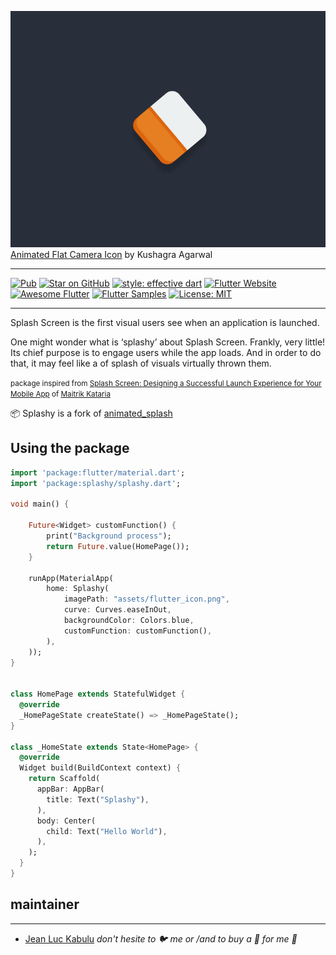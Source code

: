 ![Animated Flat Camera Icon by Kushagra Agarwal](assets/splashy.gif)
[Animated Flat Camera Icon](https://dribbble.com/shots/1074938--GIF-Animated-Flat-Camera-Icon) by Kushagra Agarwal

<hr>

[![Pub](https://img.shields.io/pub/v/splashy.svg?style=flat-square)](https://pub.dartlang.org/packages/splashy)
[![Star on GitHub](https://img.shields.io/github/stars/jeanluc243/splashy.svg?style=flat&logo=github&colorB=deeppink&label=stars)](https://github.com/jeanluc243/splashy)
[![style: effective dart](https://img.shields.io/badge/style-effective_dart-40c4ff.svg)](https://github.com/tenhobi/effective_dart)
[![Flutter Website](https://img.shields.io/badge/flutter-website-deepskyblue.svg)](https://flutter.dev/docs/development/data-and-backend/state-mgmt/options#bloc--rx)
[![Awesome Flutter](https://img.shields.io/badge/awesome-flutter-blue.svg?longCache=true)](https://github.com/Solido/awesome-flutter#standard)
[![Flutter Samples](https://img.shields.io/badge/flutter-samples-teal.svg?longCache=true)](http://fluttersamples.com)
[![License: MIT](https://img.shields.io/badge/license-MIT-purple.svg)](https://opensource.org/licenses/MIT)

<hr>

Splash Screen is the first visual users see when an application is launched.

One might wonder what is ‘splashy’ about Splash Screen. Frankly, very little! Its chief purpose is to engage users while the app loads. And in order to do that, it may feel like a of splash of visuals virtually thrown them.

<small>package inspired from [Splash Screen: Designing a Successful Launch Experience for Your Mobile App](https://blog.mobile-patterns.com/splash-screen-designing-a-successful-launch-experience-for-your-mobile-app-b0b70a0ef32d) of [Maitrik Kataria
](https://blog.mobile-patterns.com/@maitrikkataria?source=post_page-----b0b70a0ef32d----------------------)</small>

📦 Splashy is a fork of [animated_splash](https://github.com/fayaz07/splash_screen)

## Using the package 

```dart
import 'package:flutter/material.dart';
import 'package:splashy/splashy.dart';

void main() {

    Future<Widget> customFunction() {
        print("Background process");
        return Future.value(HomePage());
    }

    runApp(MaterialApp(
        home: Splashy(
            imagePath: "assets/flutter_icon.png",
            curve: Curves.easeInOut,
            backgroundColor: Colors.blue,
            customFunction: customFunction(),
        ),
    ));
}


class HomePage extends StatefulWidget {
  @override
  _HomePageState createState() => _HomePageState();
}

class _HomeState extends State<HomePage> {
  @override
  Widget build(BuildContext context) {
    return Scaffold(
      appBar: AppBar(
        title: Text("Splashy"),
      ),
      body: Center(
        child: Text("Hello World"),
      ),
    );
  }
}

```

## maintainer
<hr>

* [Jean Luc Kabulu](https://twitter.com/jeanluckabulu) *don't hesite to 🐦 me or /and to buy a 🍹 for me 🤠*
